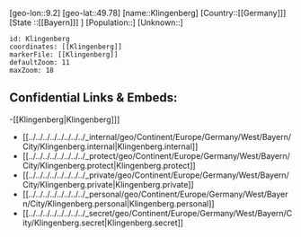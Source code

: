 ﻿---
location: [49.78,9.2]
mapzoom: [7,12] 
mapmarker: city 
type: City
tags:
- geo/City


SpocWebEntityId: 31489
isDeleted: false
confidential: public

---
[geo-lon::9.2]
[geo-lat::49.78]
[name::Klingenberg]
[Country::[[Germany]]]
[State ::[[Bayern]]] ]
[Population::]
[Unknown::]


```leaflet
id: Klingenberg
coordinates: [[Klingenberg]]
markerFile: [[Klingenberg]]
defaultZoom: 11 
maxZoom: 18
```


## Confidential Links & Embeds: 
-[[Klingenberg|Klingenberg]]] 
- [[../../../../../../../../_internal/geo/Continent/Europe/Germany/West/Bayern/City/Klingenberg.internal|Klingenberg.internal]] 
- [[../../../../../../../../_protect/geo/Continent/Europe/Germany/West/Bayern/City/Klingenberg.protect|Klingenberg.protect]] 
- [[../../../../../../../../_private/geo/Continent/Europe/Germany/West/Bayern/City/Klingenberg.private|Klingenberg.private]] 
- [[../../../../../../../../_personal/geo/Continent/Europe/Germany/West/Bayern/City/Klingenberg.personal|Klingenberg.personal]] 
- [[../../../../../../../../_secret/geo/Continent/Europe/Germany/West/Bayern/City/Klingenberg.secret|Klingenberg.secret]] 
